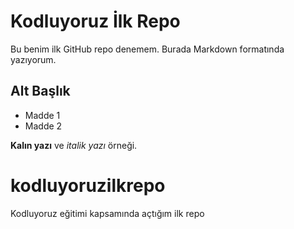 # Kodluyoruz İlk Repo

Bu benim ilk GitHub repo denemem. Burada Markdown formatında yazıyorum.

## Alt Başlık

- Madde 1
- Madde 2

**Kalın yazı** ve *italik yazı* örneği.
# kodluyoruzilkrepo
Kodluyoruz eğitimi kapsamında açtığım ilk repo

